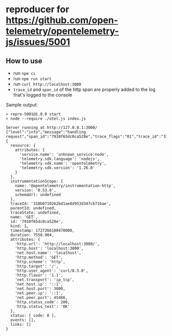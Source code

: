 # reproducer for https://github.com/open-telemetry/opentelemetry-js/issues/5001

## How to use

- run `npm ci`
- run `npm run start`
- run `curl http://localhost:3000`
- `trace_id` and `span_id` of the http span are properly added to the log that's logged to the console

Sample output:

```
> repro-5001@1.0.0 start
> node --require ./otel.js index.js

Server running at http://127.0.0.1:3000/
{"level":"info","message":"handling request","span_id":"7910f65dc0ca528e","trace_flags":"01","trace_id":"318b0710262bd1ae8d953d347cb71bae"}
{
  resource: {
    attributes: {
      'service.name': 'unknown_service:node',
      'telemetry.sdk.language': 'nodejs',
      'telemetry.sdk.name': 'opentelemetry',
      'telemetry.sdk.version': '1.26.0'
    }
  },
  instrumentationScope: {
    name: '@opentelemetry/instrumentation-http',
    version: '0.53.0',
    schemaUrl: undefined
  },
  traceId: '318b0710262bd1ae8d953d347cb71bae',
  parentId: undefined,
  traceState: undefined,
  name: 'GET',
  id: '7910f65dc0ca528e',
  kind: 1,
  timestamp: 1727266100470000,
  duration: 7558.904,
  attributes: {
    'http.url': 'http://localhost:3000/',
    'http.host': 'localhost:3000',
    'net.host.name': 'localhost',
    'http.method': 'GET',
    'http.scheme': 'http',
    'http.target': '/',
    'http.user_agent': 'curl/8.5.0',
    'http.flavor': '1.1',
    'net.transport': 'ip_tcp',
    'net.host.ip': '::1',
    'net.host.port': 3000,
    'net.peer.ip': '::1',
    'net.peer.port': 45486,
    'http.status_code': 200,
    'http.status_text': 'OK'
  },
  status: { code: 0 },
  events: [],
  links: []
}
```
